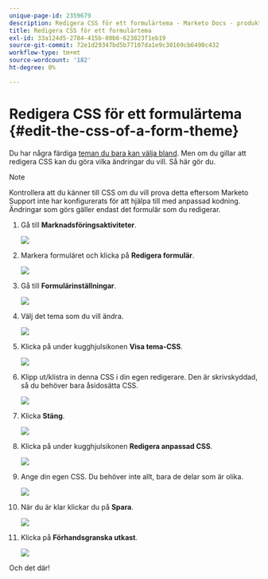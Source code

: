 ```yaml
---
unique-page-id: 2359679
description: Redigera CSS för ett formulärtema - Marketo Docs - produktdokumentation
title: Redigera CSS för ett formulärtema
exl-id: 33a124d5-2784-415b-80b6-623823f1eb19
source-git-commit: 72e1d29347bd5b77107da1e9c30169cb6490c432
workflow-type: tm+mt
source-wordcount: '182'
ht-degree: 0%

---
```


# Redigera CSS för ett formulärtema {#edit-the-css-of-a-form-theme}

Du har några färdiga [teman du bara kan välja bland](/help/marketo/product-docs/demand-generation/forms/creating-a-form/select-a-form-theme.md). Men om du gillar att redigera CSS kan du göra vilka ändringar du vill. Så här gör du.

>[!NOTE]
>
>Kontrollera att du känner till CSS om du vill prova detta eftersom Marketo Support inte har konfigurerats för att hjälpa till med anpassad kodning. Ändringar som görs gäller endast det formulär som du redigerar.

1. Gå till **Marknadsföringsaktiviteter**.

   ![](assets/login-marketing-activities-5.png)

1. Markera formuläret och klicka på **Redigera formulär**.

   ![](assets/image2014-9-15-14-3a37-3a7.png)

1. Gå till **Formulärinställningar**.

   ![](assets/image2014-9-15-14-3a37-3a42.png)

1. Välj det tema som du vill ändra.

   ![](assets/image2014-9-15-14-3a37-3a54.png)

1. Klicka på under kugghjulsikonen **Visa tema-CSS**.

   ![](assets/image2014-9-15-14-3a38-3a18.png)

1. Klipp ut/klistra in denna CSS i din egen redigerare. Den är skrivskyddad, så du behöver bara åsidosätta CSS.

   ![](assets/image2014-9-15-14-3a38-3a29.png)

1. Klicka **Stäng**.

   ![](assets/image2014-9-15-14-3a38-3a46.png)

1. Klicka på under kugghjulsikonen **Redigera anpassad CSS**.

   ![](assets/image2014-9-15-14-3a39-3a5.png)

1. Ange din egen CSS. Du behöver inte allt, bara de delar som är olika.

   ![](assets/image2014-9-15-14-3a39-3a21.png)

1. När du är klar klickar du på **Spara**.

   ![](assets/image2014-9-15-14-3a39-3a30.png)

1. Klicka på **Förhandsgranska utkast**.

   ![](assets/image2014-9-15-14-3a39-3a50.png)

Och det där!
